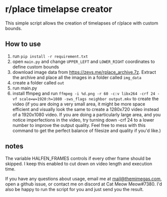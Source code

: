 # r/place timelapse creator

This simple script allows the creation of timelapses of r/place with custom bounds.

## How to use

1. run `pip install -r requirement.txt`
2. open `main.py` and change `UPPER_LEFT` and `LOWER_RIGHT` coordinates to define custom bounds
3. download image data from https://zevs.me/rplace_archive.7z. Extract the archive and place all the images in a folder called `img_data`
4. create a folder called `out`
5. run main.py
6. install ffmpeg and run `ffmpeg -i %d.png -r 60 -c:v libx264 -crf 24 -vf scale=w=1920:h=1080 -sws_flags neighbor output.mkv` to create the video (if you are doing a very small area, it might be more space efficient and visually look the same to create a 1280x720 video instead of a 1920x1080 video. If you are doing a particularly large area, and you notice imperfections in the video, try turning down -crf 24 to a lower number to improve the output quality. Feel free to mess with this command to get the perfect balance of filesize and quality if you'd like.)

## notes

The variable HALFEN_FRAMES controls if every other frame should be skipped. I keep this enabled to cut down on video length and execution time.

If you have any questions about usage, email me at mail@themimegas.com, open a github issue, or contact me on discord at Cat Meow Meow#7380. I'd also be happy to run the script for you and just send you the result.
